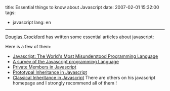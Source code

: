 title: Essential things to know about Javascript
date: 2007-02-01 15:32:00
tags:
 - javascript
lang: en
---


[Douglas Crockford](http://javascript.crockford.com/) has written some essential articles about javascript:

Here is a few of them:

*   [ Javascript: The World's Most Misunderstood Programming Language](http://javascript.crockford.com/javascript.html)
*   [A survey of the Javascript programming Language](http://javascript.crockford.com/survey.html)
*   [Private Members in Javascript](http://javascript.crockford.com/private.html)
*   [Prototypal Inheritance in Javascript](http://javascript.crockford.com/prototypal.html)
*   [Classical Inheritance in Javascript](http://javascript.crockford.com/inheritance.html)
There are others on his javascript homepage and I strongly recommend all of them !